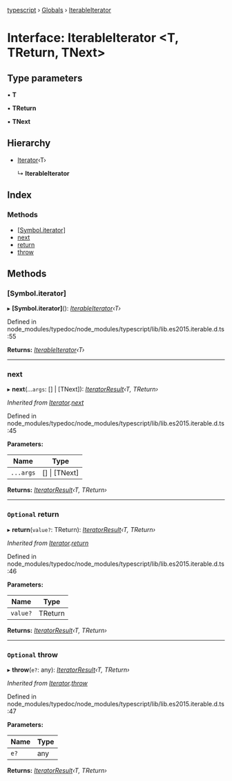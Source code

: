 [typescript](../README.md) › [Globals](../globals.md) › [IterableIterator](iterableiterator.md)

# Interface: IterableIterator <**T, TReturn, TNext**>

## Type parameters

▪ **T**

▪ **TReturn**

▪ **TNext**

## Hierarchy

* [Iterator](iterator.md)‹T›

  ↳ **IterableIterator**

## Index

### Methods

* [[Symbol.iterator]](iterableiterator.md#[symbol.iterator])
* [next](iterableiterator.md#next)
* [return](iterableiterator.md#optional-return)
* [throw](iterableiterator.md#optional-throw)

## Methods

###  [Symbol.iterator]

▸ **[Symbol.iterator]**(): *[IterableIterator](iterableiterator.md)‹T›*

Defined in node_modules/typedoc/node_modules/typescript/lib/lib.es2015.iterable.d.ts:55

**Returns:** *[IterableIterator](iterableiterator.md)‹T›*

___

###  next

▸ **next**(...`args`: [] | [TNext]): *[IteratorResult](../globals.md#iteratorresult)‹T, TReturn›*

*Inherited from [Iterator](iterator.md).[next](iterator.md#next)*

Defined in node_modules/typedoc/node_modules/typescript/lib/lib.es2015.iterable.d.ts:45

**Parameters:**

Name | Type |
------ | ------ |
`...args` | [] &#124; [TNext] |

**Returns:** *[IteratorResult](../globals.md#iteratorresult)‹T, TReturn›*

___

### `Optional` return

▸ **return**(`value?`: TReturn): *[IteratorResult](../globals.md#iteratorresult)‹T, TReturn›*

*Inherited from [Iterator](iterator.md).[return](iterator.md#optional-return)*

Defined in node_modules/typedoc/node_modules/typescript/lib/lib.es2015.iterable.d.ts:46

**Parameters:**

Name | Type |
------ | ------ |
`value?` | TReturn |

**Returns:** *[IteratorResult](../globals.md#iteratorresult)‹T, TReturn›*

___

### `Optional` throw

▸ **throw**(`e?`: any): *[IteratorResult](../globals.md#iteratorresult)‹T, TReturn›*

*Inherited from [Iterator](iterator.md).[throw](iterator.md#optional-throw)*

Defined in node_modules/typedoc/node_modules/typescript/lib/lib.es2015.iterable.d.ts:47

**Parameters:**

Name | Type |
------ | ------ |
`e?` | any |

**Returns:** *[IteratorResult](../globals.md#iteratorresult)‹T, TReturn›*
